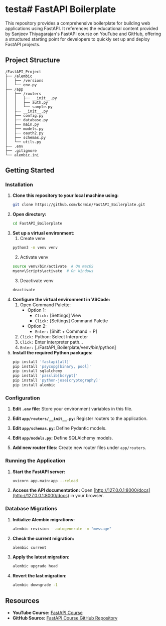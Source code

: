 # testa# FastAPI Boilerplate
This repository provides a comprehensive boilerplate for building web applications using FastAPI. It references the educational content provided by Sanjeev Thiyagarajan's FastAPI course on YouTube and GitHub, offering a structured starting point for developers to quickly set up and deploy FastAPI projects.

## Project Structure

```
/FastAPI_Project
├── /alembic
│   ├── /versions
│   └── env.py
├── /app
│   ├── /routers
│   │   ├── __init__.py
│   │   ├── auth.py
│   │   └── sample.py
│   ├── __init__.py
│   ├── config.py
│   ├── database.py
│   ├── main.py
│   ├── models.py
│   ├── oauth2.py
│   ├── schemas.py
│   └── utils.py
├── .env
├── .gitignore
└── alembic.ini
```

## Getting Started

### Installation
1. **Clone this repository to your local machine using:**
   ```bash
   git clone https://github.com/kcrmin/FastAPI_Boilerplate.git
   ```
2. **Open directory:**
   ```bash
   cd FastAPI_Boilerplate
   ```
3. **Set up a virtual environment:**
   1. Create venv
   ```bash
   python3 -m venv venv
   ```
   2. Activate venv
   ```bash
   source venv/bin/activate  # On macOS
   myenv\Scripts\activate  # On Windows
   ```
   3. Deactivate venv
   ```bash
   deactivate
   ```
4. **Configure the virtual environment in VSCode:**
   1. Open Command Palette:
      - Option 1:
        - ```Click:``` [Settings] View
        - ```Click:``` [Settings] Command Palette
      - Option 2:
        - ```Enter:``` [Shift + Command + P]
   2. ```Click:``` Python: Select Interpreter
   3. ```Click:``` Enter interpreter path…
   4. ```Enter:``` [./FastAPI_Boilerplate/venv/bin/python]
5. **Install the required Python packages:**
    ```bash
    pip install 'fastapi[all]'
    pip install 'psycopg[binary, pool]'
    pip install sqlalchemy
    pip install 'passlib[bcrypt]'
    pip install 'python-jose[cryptography]'
    pip install alembic
    ```

### Configuration

1. **Edit `.env` file:** Store your environment variables in this file.

2. **Edit `app/routers/__init__.py`:** Register routers to the application.

3. **Edit `app/schemas.py`:** Define Pydantic models.

4. **Edit `app/models.py`:** Define SQLAlchemy models.

5. **Add new router files:** Create new router files under `app/routers`.


### Running the Application

1. **Start the FastAPI server:**
   ```bash
   uvicorn app.main:app --reload
   ```

2. **Access the API documentation:** Open [http://127.0.0.1:8000/docs](http://127.0.0.1:8000/docs) in your browser.

### Database Migrations

1. **Initialize Alembic migrations:**
   ```bash
   alembic revision --autogenerate -m "message"
   ```

2. **Check the current migration:**
   ```bash
   alembic current
   ```

3. **Apply the latest migration:**
   ```bash
   alembic upgrade head
   ```

4. **Revert the last migration:**
   ```bash
   alembic downgrade -1
   ```


## Resources

- **YouTube Course:** [FastAPI Course](https://www.youtube.com/watch?v=0sOvCWFmrtA)
- **GitHub Source:** [FastAPI Course GitHub Repository](https://github.com/Sanjeev-Thiyagarajan/fastapi-course)
